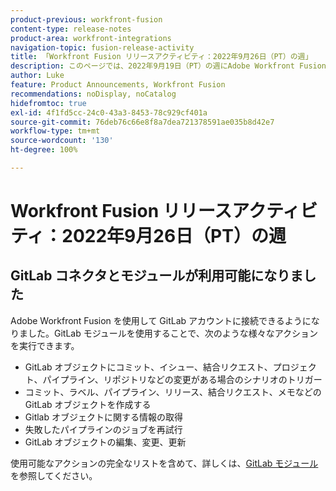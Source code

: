 ```yaml
---
product-previous: workfront-fusion
content-type: release-notes
product-area: workfront-integrations
navigation-topic: fusion-release-activity
title: 「Workfront Fusion リリースアクティビティ：2022年9月26日（PT）の週」
description: このページでは、2022年9月19日（PT）の週にAdobe Workfront Fusion で行われたすべての機能強化について説明します。
author: Luke
feature: Product Announcements, Workfront Fusion
recommendations: noDisplay, noCatalog
hidefromtoc: true
exl-id: 4f1fd5cc-24c0-43a3-8453-78c929cf401a
source-git-commit: 76deb76c66e8f8a7dea721378591ae035b8d42e7
workflow-type: tm+mt
source-wordcount: '130'
ht-degree: 100%

---
```


# Workfront Fusion リリースアクティビティ：2022年9月26日（PT）の週

## GitLab コネクタとモジュールが利用可能になりました

Adobe Workfront Fusion を使用して GitLab アカウントに接続できるようになりました。GitLab モジュールを使用することで、次のような様々なアクションを実行できます。

* GitLab オブジェクトにコミット、イシュー、結合リクエスト、プロジェクト、パイプライン、リポジトリなどの変更がある場合のシナリオのトリガー
* コミット、ラベル、パイプライン、リリース、結合リクエスト、メモなどの GitLab オブジェクトを作成する
* Gitlab オブジェクトに関する情報の取得
* 失敗したパイプラインのジョブを再試行
* GitLab オブジェクトの編集、変更、更新

使用可能なアクションの完全なリストを含めて、詳しくは、[GitLab モジュール](/help/quicksilver/workfront-fusion/apps-and-their-modules/gitlab-modules.md)を参照してください。
